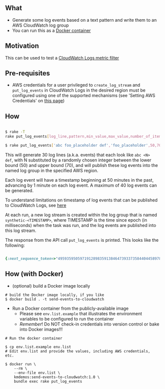 What 
---
- Generate some log events based on a text pattern and write them to an AWS CloudWatch log group
- You can run this as a [Docker container](https://cloud.docker.com/repository/docker/kmdemos/send-events-to-cloudwatch)

Motivation 
---
This can be used to test a [CloudWatch Logs metric filter](https://docs.aws.amazon.com/AmazonCloudWatch/latest/logs/MonitoringLogData.html)

Pre-requisites
---

- AWS credentials for a user privileged to `create_log_stream` and `put_log_events` in CloudWatch Logs in the desired region must be configured using one of the supported mechanisms (see 'Setting AWS Credentials' on [this page](https://docs.aws.amazon.com/sdk-for-ruby/v3/developer-guide/setup-config.html))

How
---

```bash

$ rake -T
rake put_log_events[log_line,pattern,min_value,max_value,number_of_items,log_group_name,region]

$ rake put_log_events['abc foo_placeholder def','foo_placeholder',50,70,30,'test-log-group','eu-west-1']

```

This will generate 30 log lines (a.k.a. events) that each look like `abc <N> def`, 
with N substituted by a randomly chosen integer between the lower bound (50) and upper bound (70),
and will publish these log events into the named log group in the specified AWS region.

Each log event will have a timestamp beginning at 50 minutes in the past, advancing by 1 minute on each log event.
A maximum of 40 log events can be generated.

To understand limitations on timestamp of log events that can be published to CloudWatch Logs, see [here](https://docs.aws.amazon.com/sdk-for-ruby/v3/api/Aws/CloudWatchLogs/Client.html#put_log_events-instance_method)

At each run, a new log stream is created within the log group that is named `synthetic-<TIMESTAMP>`,
where TIMESTAMP is the time since epoch (in milliseconds) when the task was run, 
and the log events are published into this log stream. 

The response from the API call `put_log_events` is printed. This looks like the following:

```ruby

{:next_sequence_token=>"49593595059719128983591384647393373584404458978366498066", :rejected_log_events_info=>nil}

```  

How (with Docker)
---

- (optional) build a Docker image locally

```
# build the Docker image locally, if you like
$ docker build . -t send-events-to-cloudwatch

```

- Run a Docker container from the publicly-available image 
    - Please see `env.list.example` that illustrates the environment variables to be configured to run the container
    - _Remember_! Do NOT check-in credentials into version control or bake into Docker images!!!

```
# Run the docker container

$ cp env.list.example env.list
# Edit env.list and provide the values, including AWS credentials, etc.

$ docker run \
    --rm \
    --env-file env.list \
    kmdemos:send-events-to-cloudwatch:1.0 \
    bundle exec rake put_log_events

```

